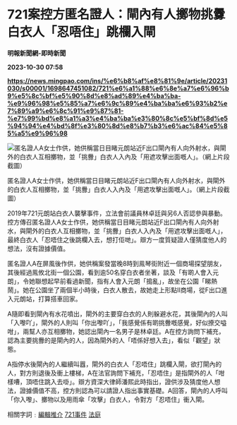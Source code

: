 # 721案控方匿名證人：閘內有人擲物挑釁 白衣人「忍唔住」跳欄入閘
**明報新聞網-即時新聞**

**2023-10-30 07:58**

**https://news.mingpao.com/ins/%e6%b8%af%e8%81%9e/article/20231030/s00001/1698647451082/721%e6%a1%88%e6%8e%a7%e6%96%b9%e5%8c%bf%e5%90%8d%e8%ad%89%e4%ba%ba-%e9%96%98%e5%85%a7%e6%9c%89%e4%ba%ba%e6%93%b2%e7%89%a9%e6%8c%91%e9%87%81-%e7%99%bd%e8%a1%a3%e4%ba%ba%e3%80%8c%e5%bf%8d%e5%94%94%e4%bd%8f%e3%80%8d%e8%b7%b3%e6%ac%84%e5%85%a5%e9%96%98**

![匿名證人A女士作供，她供稱當日目睹元朗站近F出口閘內有人向外射水，與閘外的白衣人互相擲物，並「挑釁」白衣人入內及「用遮攻擊出面嘅人」。（網上片段截圖）](https://fs.mingpao.com/ins/20231030/s00001/f8c0fabc0bb61c3ef4f240cd79170b97.jpg)

匿名證人A女士作供，她供稱當日目睹元朗站近F出口閘內有人向外射水，與閘外的白衣人互相擲物，並「挑釁」白衣人入內及「用遮攻擊出面嘅人」。（網上片段截圖）

2019年721元朗站白衣人襲擊事件，立法會前議員林卓廷與另6人否認參與暴動。控方傳召匿名證人A女士作供，她供稱當日目睹元朗站近F出口閘內有人向外射水，與閘外的白衣人互相擲物，並「挑釁」白衣人入內及「用遮攻擊出面嘅人」，最終白衣人「忍唔住之後跳欄入去，想打佢哋」。辯方一度質疑證人僅猜度他人的想法，沒有證據價值。

匿名證人A在屏風後作供，她供稱案發當晚8時到鳯琴街附近一個商場探望朋友，其後經過鳯攸北街一個公園，看到逾50名穿白衣者坐著，談及「有啲人會入元朗」，令她聯想起早前看過新聞，指有人會入元朗「搗亂」，故坐在公園「睇熱鬧」。她在公園坐了兩個半小時後，白衣人散去，故她走上形點II商場，從F出口進入元朗站，打算搭車回家。

A隨即看到閘內有水花噴出，閘外的主要穿白衣的人則躲避水花，其後閘內的人叫「入嚟吖」，閘外的人則叫「你出嚟吖」，「我感覺係有啲挑釁嘅感覺，好似撩交嗌咁」，兩幫人亦互相擲物，她認出閘內一名男子是林卓廷。A在控方詢問下補充，認為主要挑釁的是閘內的人，因為閘外的人「唔係好想入去」，看似「觀望」狀態。

A指停水後閘內的人繼續叫囂，閘外的白衣人「忍唔住」跳欄入閘，欲打閘內的人，對方則退後及衝上樓梯，A在法官詢問下補充，「忍唔住」是指閘外的人「咁樣嘈，頂唔住跳入去啩」。辯方資深大律師潘熙此時指出，證供涉及猜度他人想法，證據價值不高，控方則認為可以請證人指出事實基礎。A回答，閘內的人呼叫「你入嚟」、擲物以及用雨傘「攻擊」白衣人，令對方「忍唔住」衝入閘。

相關字詞﹕[編輯推介](https://news.mingpao.com/ins/%e6%b8%af%e8%81%9e/article/20231030/s00001/php/search2.php?pnssection=all&inssection=all&searchtype=A&keywords=%E7%B7%A8%E8%BC%AF%E6%8E%A8%E4%BB%8B) [721事件](https://news.mingpao.com/ins/%e6%b8%af%e8%81%9e/article/20231030/s00001/php/search2.php?pnssection=all&inssection=all&searchtype=A&keywords=721%E4%BA%8B%E4%BB%B6) [法庭](https://news.mingpao.com/ins/%e6%b8%af%e8%81%9e/article/20231030/s00001/php/search2.php?pnssection=all&inssection=all&searchtype=A&keywords=%E6%B3%95%E5%BA%AD)